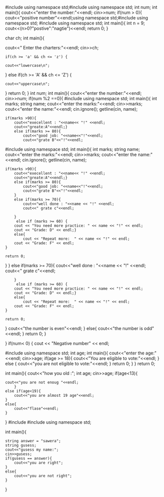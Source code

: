 #include<iostream>
using namespace std;#include<iostream>
using namespace std;
int num;
int main(){
cout<<"enter the number:"<<endl;
cin>>num;
if(num > 0){
	cout<<"positive number"<<endl;using namespace std;#include<iostream>
using namespace std; #include<iostream>
using namespace std;
int main(){
	int n = 9;
	cout<<(n>0?"postive":"nagtie")<<endl;
	return 0;
}

char ch;
int main(){
	
   cout<<" Enter the charters:"<<endl;
   cin>>ch;

    if(ch >= 'a' && ch <= 'z') { 

	cout<<"lowercase\n"; 
}
    else if(ch >= 'A' && ch <= 'Z') { 

	cout<<"uppercase\n";
}
return 0;
}
int num;
int main(){
	cout<<"enter the number:"<<endl;
	cin>>num;
	if(num %2 ==0){
#include<iostream>
using namespace std;
int main(){
	int marks;
	string name;
	cout<<"enter the marks:"<<endl;
	cin>>marks;
	cout<<"enter the name:"<<endl;
	    cin.ignore();
    getline(cin, name); 

	if(marks >90){
		cout<<"execellent : "<<name<< "!" <<endl;
		cout<<"greate:A"<<endl;}
		else if(marks >= 80){
			cout<<"good job: "<<name<<"!"<<endl;
			cout<<"grate B"<<"!"<<endl;
#include<iostream>
using namespace std;
int main(){
	int marks;
	string name;
	cout<<"enter the marks:"<<endl;
	cin>>marks;
	cout<<"enter the name:"<<endl;
	    cin.ignore();
    getline(cin, name); 

	if(marks >90){
		cout<<"execellent : "<<name<< "!" <<endl;
		cout<<"greate:A"<<endl;}
		else if(marks >= 80){
			cout<<"good job: "<<name<<"!"<<endl;
			cout<<"grate B"<<"!"<<endl;
		}
		else if(marks >= 70){
			cout<<"well done : "<<name << "!" <<endl;
			cout<<" grate c"<<endl;
			
		}
		 else if (marks >= 60) {
        cout << "You need more practice: " << name << "!" << endl;
        cout << "Grade: D" << endl;}
        else{
        	cout << "Repeat more:  " << name << "!" << endl;
        cout << "Grade: F" << endl;
    }

    return 0;
}
		}
		else if(marks >= 70){
			cout<<"well done : "<<name << "!" <<endl;
			cout<<" grate c"<<endl;
			
		}
		 else if (marks >= 60) {
        cout << "You need more practice: " << name << "!" << endl;
        cout << "Grade: D" << endl;}
        else{
        	cout << "Repeat more:  " << name << "!" << endl;
        cout << "Grade: F" << endl;
    }

    return 0;
}
		cout<<"the number is even"<<endl;
	}
	else{
		cout<<"the number is odd"<<endl;
	}
	return 0;
}

}
if(num< 0)
{
	        cout << "Negative number" << endl;

#include<iostream>
using namespace std;
int age;
int main(){
	cout<<"enter the age:"<<endl;
	cin>>age;
	if(age >= 18){
		cout<<"You are eligible to vote:"<<endl;
	}
	else
	{
		cout<<"you are not eligible to vote:"<<endl;
	}
	return 0;
}
}
return 0;


int main(){
	cout<<"how you old :";
	int age;
	cin>>age;
	if(age<13){
	
	cout<<"you are not enoug "<<endl;
		}	
	else if(age<19){
		cout<<"you are almost 19 age"<<endl;
	}
	else{
		cout<<"flase"<<endl;
	}
	
}
#include<iostream>
#include<string>
using namespace std;

int main(){
	
	string answer = "sawera";
	string gusess;
	cout<<"gusess my name:";
	cin>>gusess;
	if(gusess == answer){
		cout<<"you are right";
	}
	else{
		cout<<"you are not right";
	}
}

